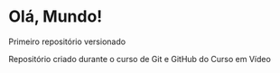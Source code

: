 # Olá, Mundo!
 Primeiro repositório versionado

Repositório criado durante o curso de Git e GitHub do Curso em Vídeo